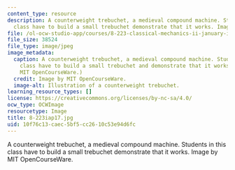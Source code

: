 ```yaml
---
content_type: resource
description: A counterweight trebuchet, a medieval compound machine. Students in this
  class have to build a small trebuchet demonstrate that it works. Image by MIT OpenCourseWare.
file: /ol-ocw-studio-app/courses/8-223-classical-mechanics-ii-january-iap-2017/10f76c13caec5bf5cc2610c53e94d6fc_8-223iap17.jpg
file_size: 38524
file_type: image/jpeg
image_metadata:
  caption: A counterweight trebuchet, a medieval compound machine. Students in this
    class have to build a small trebuchet and demonstrate that it works. (Image by
    MIT OpenCourseWare.)
  credit: Image by MIT OpenCourseWare.
  image-alt: Illustration of a counterweight trebuchet.
learning_resource_types: []
license: https://creativecommons.org/licenses/by-nc-sa/4.0/
ocw_type: OCWImage
resourcetype: Image
title: 8-223iap17.jpg
uid: 10f76c13-caec-5bf5-cc26-10c53e94d6fc
---
```

A counterweight trebuchet, a medieval compound machine. Students in this class have to build a small trebuchet demonstrate that it works. Image by MIT OpenCourseWare.